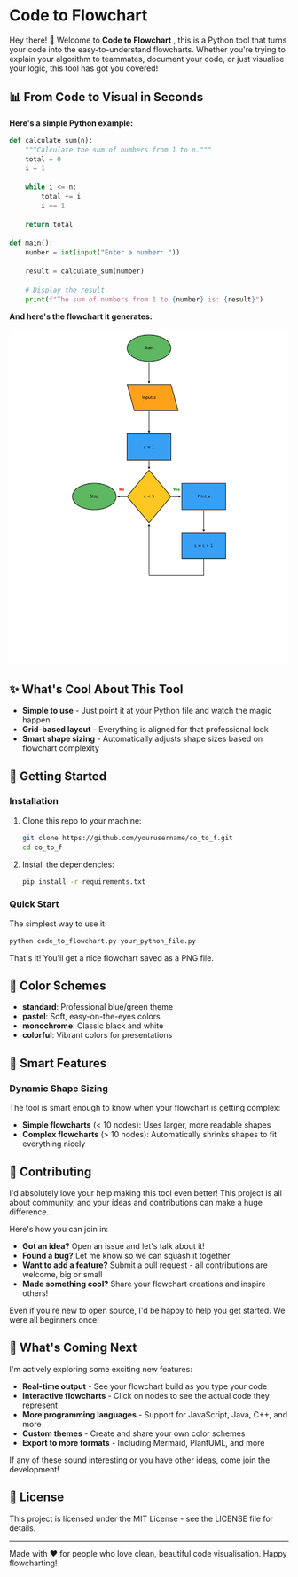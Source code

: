 # Code to Flowchart

Hey there! 👋 Welcome to **Code to Flowchart** , this is a Python tool that turns your code into the easy-to-understand flowcharts. Whether you're trying to explain your algorithm to teammates, document your code, or just visualise your logic, this tool has got you covered!

## 📊 From Code to Visual in Seconds

**Here's a simple Python example:**

```python
def calculate_sum(n):
    """Calculate the sum of numbers from 1 to n."""
    total = 0
    i = 1

    while i <= n:
        total += i
        i += 1

    return total

def main():
    number = int(input("Enter a number: "))

    result = calculate_sum(number)

    # Display the result
    print(f"The sum of numbers from 1 to {number} is: {result}")
```

**And here's the flowchart it generates:**

![Example Flowchart](traditional_code_example_flowchart.png)


## ✨ What's Cool About This Tool

- **Simple to use** - Just point it at your Python file and watch the magic happen
- **Grid-based layout** - Everything is aligned for that professional look
- **Smart shape sizing** - Automatically adjusts shape sizes based on flowchart complexity

## 🚀 Getting Started

### Installation

1. Clone this repo to your machine:
   ```bash
   git clone https://github.com/yourusername/co_to_f.git
   cd co_to_f
   ```

2. Install the dependencies:
   ```bash
   pip install -r requirements.txt
   ```

### Quick Start

The simplest way to use it:

```bash
python code_to_flowchart.py your_python_file.py
```

That's it! You'll get a nice flowchart saved as a PNG file.

## 🎨 Color Schemes

- **standard**: Professional blue/green theme
- **pastel**: Soft, easy-on-the-eyes colors
- **monochrome**: Classic black and white
- **colorful**: Vibrant colors for presentations

## 🧠 Smart Features

### Dynamic Shape Sizing

The tool is smart enough to know when your flowchart is getting complex:

- **Simple flowcharts** (< 10 nodes): Uses larger, more readable shapes
- **Complex flowcharts** (> 10 nodes): Automatically shrinks shapes to fit everything nicely

## 🤝 Contributing

I'd absolutely love your help making this tool even better! This project is all about community, and your ideas and contributions can make a huge difference.

Here's how you can join in:
- **Got an idea?** Open an issue and let's talk about it!
- **Found a bug?** Let me know so we can squash it together
- **Want to add a feature?** Submit a pull request - all contributions are welcome, big or small
- **Made something cool?** Share your flowchart creations and inspire others!

Even if you're new to open source, I'd be happy to help you get started. We were all beginners once!

## 🔮 What's Coming Next

I'm actively exploring some exciting new features:

- **Real-time output** - See your flowchart build as you type your code
- **Interactive flowcharts** - Click on nodes to see the actual code they represent
- **More programming languages** - Support for JavaScript, Java, C++, and more
- **Custom themes** - Create and share your own color schemes
- **Export to more formats** - Including Mermaid, PlantUML, and more

If any of these sound interesting or you have other ideas, come join the development!

## 📝 License

This project is licensed under the MIT License - see the LICENSE file for details.

---

Made with ❤️ for people who love clean, beautiful code visualisation. Happy flowcharting!
